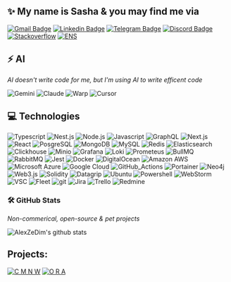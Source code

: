 <!--
**AlexZeDim/alexzedim** is a ✨ _special_ ✨ repository because its `README.md` (this file) appears on your GitHub profile.

Here are some ideas to get you started:

- 🔭 I’m currently working on ...
- 🌱 I’m currently learning ...
- 👯 I’m looking to collaborate on ...
- 🤔 I’m looking for help with ...
- 💬 Ask me about ...
- 📫 How to reach me: ...
- 😄 Pronouns: ...
- ⚡ Fun fact: ...
-->

## ✨ My name is Sasha & you may find me via

[![Gmail Badge](https://img.shields.io/badge/-alexzedim@gmail.com-c14438?style=flat-square&logo=Gmail&logoColor=white&link=mailto:alexzedim@gmail.com)](mailto:alexzedim@gmail.com)
[![Linkedin Badge](https://img.shields.io/badge/-alexzedim-blue?style=flat-square&logo=Linkedin&logoColor=white&link=https://www.linkedin.com/in/alexzedim/)](https://www.linkedin.com/in/alexzedim/)
[![Telegram Badge](https://img.shields.io/badge/-sasha_spb_dev-blue?style=flat-square&logo=Telegram&logoColor=white&link=https://t.me/sasha_dev_spb/)](https://t.me/sasha_dev_spb/)
[![Discord Badge](https://img.shields.io/badge/-alexzedim-purple?style=flat-square&logo=Discord&logoColor=white&link=discord:alexzedim)](discord:alexzedim)
[![Stackoverflow](https://img.shields.io/badge/-alexzedim-orange?style=flat-square&logo=Stackoverflow&logoColor=white&link=https://stackoverflow.com/users/7475615/alexzedim)](https://stackoverflow.com/users/7475615/alexzedim)
[![ENS](https://img.shields.io/badge/-alexzedim-blue?style=flat-square&logo=ENS&logoColor=white&link=https://alexzedim.eth)](https://alexzedim.eth)

## ⚡ AI

*AI doesn't write code for me, but I'm using AI to write efficent code*

 ![Gemini](https://img.shields.io/badge/AI-Gemini-informational?style=flat-square-square&logo=googlegemini)
 ![Claude](https://img.shields.io/badge/AI-Claude-informational?style=flat-square-square&logo=claude)
 ![Warp](https://img.shields.io/badge/AI-Warp-informational?style=flat-square-square&logo=warp)
 ![Cursor](https://img.shields.io/badge/AI-Cursor-informational?style=flat-square-square&logo=cursor)

## 💻 Technologies

 ![Typescript](https://img.shields.io/badge/TypeScript-informational?style=flat-square-square&logo=typescript)
 ![Nest.js](https://img.shields.io/badge/Nestjs-informational?style=flat-square&logo=nestjs)
 ![Node.js](https://img.shields.io/badge/Node.js-informational?style=flat-square&logo=node.js)
 ![Javascript](https://img.shields.io/badge/JavaScript-informational?style=flat-square&logo=javascript)
 ![GraphQL](https://img.shields.io/badge/GraphQL-E10098?style=flat-square&logo=graphql)
 ![Next.js](https://img.shields.io/badge/Next.js-informational?style=flat-square&logo=next.js)
 ![React](https://img.shields.io/badge/React-informational?style=flat-square&logo=react)
 ![PosgreSQL](https://img.shields.io/badge/PosgreSQL-informational?style=flat-square&logo=posgresql)
 ![MongoDB](https://img.shields.io/badge/MongoDB-informational?style=flat-square&logo=mongodb)
 ![MySQL](https://img.shields.io/badge/MySQL-black?style=flat-square&logo=mysql)
 ![Redis](https://img.shields.io/badge/Redis-informational?style=flat-square&logo=redis)
 ![Elasticsearch](https://img.shields.io/badge/Elasticsearch-informational?style=flat-square&logo=elasticsearch)
 ![Clickhouse](https://img.shields.io/badge/Clickhouse-informational?style=flat-square&logo=clickhouse)
 ![Minio](https://img.shields.io/badge/Minio-informational?style=flat-square&logo=minio)
 ![Grafana](https://img.shields.io/badge/Grafana-informational?style=flat-square&logo=grafana)
 ![Loki](https://img.shields.io/badge/Loki-informational?style=flat-square&logo=loki)
 ![Prometeus](https://img.shields.io/badge/Prometeus-informational?style=flat-square&logo=prometeus)
 ![BullMQ](https://img.shields.io/badge/JBullMQ-informational?style=flat-square&logo=bullmq)
 ![RabbitMQ](https://img.shields.io/badge/RabbitMQ-informational?style=flat-square&logo=rabbitmq)
 ![Jest](https://img.shields.io/badge/Jest-informational?style=flat-square&logo=jest)
 ![Docker](https://img.shields.io/badge/Docker-black?style=flat-square&logo=docker)
 ![DigitalOcean](https://img.shields.io/badge/Digital%20Ocean-darkblue?style=flat-square&logo=digitalocean)
 ![Amazon AWS](https://img.shields.io/badge/Amazon%20AWS-232F3E?style=flat-square&logo=amazon-aws)
 ![Microsoft Azure](https://img.shields.io/badge/Microsoft%20Azure-232F7E?style=flat-square&logo=microsoft-azure)
 ![Google Cloud](https://img.shields.io/badge/Google%20Cloud-black?style=flat-square&logo=google-cloud)
 ![GitHub_Actions](https://img.shields.io/badge/GitHub_Actions-informational?style=flat-square&logo=githubactions)
 ![Portainer](https://img.shields.io/badge/Portainer-informational?style=flat-square&logo=portainer)
 ![Neo4j](https://img.shields.io/badge/Neo4j-informational?style=flat-square&logo=neo4j)
 ![Web3.js](https://img.shields.io/badge/Web_3-informational?style=flat-square&logo=web3dotjs)
 ![Solidity](https://img.shields.io/badge/Solidity-informational?style=flat-square&logo=solidity)
 ![Datagrip](https://img.shields.io/badge/Datagrip-informational?style=flat-square&logo=datagrip)
 ![Ubuntu](https://img.shields.io/badge/Ubuntu-informational?style=flat-square&logo=ubuntu)
 ![Powershell](https://img.shields.io/badge/Powershell-informational?style=flat-square&logo=powershell)
 ![WebStorm](https://img.shields.io/badge/WebStorm-informational?style=flat-square&logo=webstorm)
 ![VSC](https://img.shields.io/badge/VSC-informational?style=flat-square&logo=visual-studio-code)
 ![Fleet](https://img.shields.io/badge/Fleet-informational?style=flat-square&logo=fleet)
 ![git](https://img.shields.io/badge/git-informational?style=flat-square&logo=git)
 ![Jira](https://img.shields.io/badge/Jira-informational?style=flat-square&logo=jira)
 ![Trello](https://img.shields.io/badge/Trello-informational?style=flat-square&logo=trello)
 ![Redmine](https://img.shields.io/badge/Redmine-informational?style=flat-square&logo=redmine)

### 🛠️ GitHub Stats

*Non-commerical, open-source & pet projects*

![AlexZeDim's github stats](https://github-readme-stats.vercel.app/api?username=alexzedim&count_private=true)

## Projects:

[![C M N W](https://github.com/user-attachments/assets/26af96b1-f3d5-444b-bf7c-144e544ccaaa)](https://github.com/alexzedim/cmnw)
[![O R A](https://github.com/user-attachments/assets/859dd493-eff3-41fa-80fa-9bdf05ed859b)](https://github.com/alexzedim/cmnw-oraculum)
